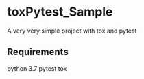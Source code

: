 # toxPytest_Sample
A very very simple project with tox and pytest

## Requirements
python 3.7
pytest
tox
